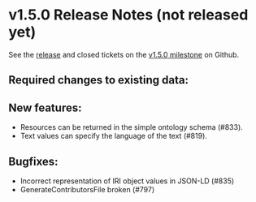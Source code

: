 v1.5.0 Release Notes (not released yet)
=======================================

See the
[release](https://github.com/dhlab-basel/Knora/releases/tag/v1.5.0) and closed tickets on the
[v1.5.0 milestone](https://github.com/dhlab-basel/Knora/milestone/9) on Github.

Required changes to existing data:
----------------------------------

New features:
-------------

- Resources can be returned in the simple ontology schema (#833).
- Text values can specify the language of the text (#819).

Bugfixes:
---------

- Incorrect representation of IRI object values in JSON-LD (#835)
- GenerateContributorsFile broken (#797)
